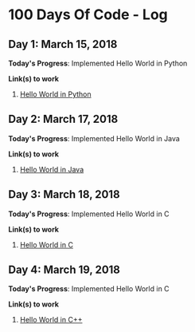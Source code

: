 # 100 Days Of Code - Log

## Day 1: March 15, 2018

**Today's Progress**: Implemented Hello World in Python

**Link(s) to work**
1. [Hello World in Python](https://therenegadecoder.com/code/python/hello-world-in-python/)

## Day 2: March 17, 2018

**Today's Progress**: Implemented Hello World in Java

**Link(s) to work**
1. [Hello World in Java](https://therenegadecoder.com/code/java/hello-world-in-java/)

## Day 3: March 18, 2018

**Today's Progress**: Implemented Hello World in C

**Link(s) to work**
1. [Hello World in C](https://therenegadecoder.com/code/hello-world-in-c/)

## Day 4: March 19, 2018

**Today's Progress**: Implemented Hello World in C

**Link(s) to work**
1. [Hello World in C++](https://therenegadecoder.com/code/hello-world-in-c-plus-plus/)
